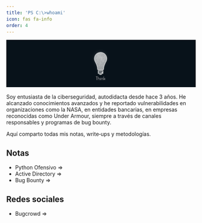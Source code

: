 ```yaml
---
title: 'PS C:\>whoami'
icon: fas fa-info
order: 4
---
```


<img src="/assets/banner.png" alt="img">

Soy entusiasta de la ciberseguridad, autodidacta desde hace 3 años. He alcanzado conocimientos avanzados y he reportado vulnerabilidades en organizaciones como la NASA, en entidades bancarias,  en empresas reconocidas como Under Armour, siempre a través de canales responsables y programas de bug bounty.

Aquí comparto todas mis notas, write‑ups y metodologías.

## Notas
* Python Ofensivo =>
* Active Directory =>
* Bug Bounty =>

## Redes sociales

* Bugcrowd =>
